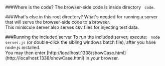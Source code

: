 ###Where is the code?
The browser-side code is inside directory <code> code</code>.

###What's else in this root directory?
What's needed for running a server that will serve the browser-side code to a browser.  
This miniscule server also serves csv files for injecting test data.

###Running the included server
To run the included server, execute: <code> node server.js</code> (or double-click the sibling windows batch file), after you have node.js installed.  
You may then enter [http://localhost:1338/showCase.html] (http://localhost:1338/showCase.html) in your browser.
